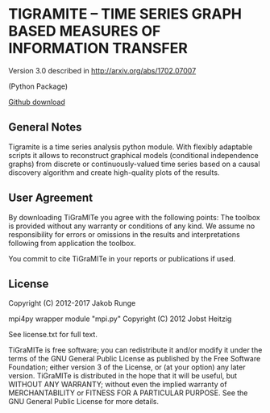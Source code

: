 # TIGRAMITE – TIME SERIES GRAPH BASED MEASURES OF INFORMATION TRANSFER
Version 3.0 described in http://arxiv.org/abs/1702.07007

(Python Package)

[Github download](https://github.com/jakobrunge/tigramite)

## General Notes

Tigramite is a time series analysis python module. With flexibly adaptable scripts it allows to reconstruct graphical models (conditional independence graphs) from discrete or continuously-valued time series based on a causal discovery algorithm and create high-quality plots of the results.

## User Agreement

By downloading TiGraMITe you agree with the following points: The toolbox is provided without any warranty or conditions of any kind. We assume no responsibility for errors or omissions in the results and interpretations following from application the toolbox.

You commit to cite TiGraMITe in your reports or publications if used.


## License

Copyright (C) 2012-2017 Jakob Runge

mpi4py wrapper module "mpi.py" Copyright (C) 2012 Jobst Heitzig

See license.txt for full text.

TiGraMITe is free software; you can redistribute it and/or modify it under the terms of the GNU General Public License as published by the Free Software Foundation; either version 3 of the License, or (at your option) any later version. TiGraMITe is distributed in the hope that it will be useful, but WITHOUT ANY WARRANTY; without even the implied warranty of MERCHANTABILITY or FITNESS FOR A PARTICULAR PURPOSE. See the GNU General Public License for more details.